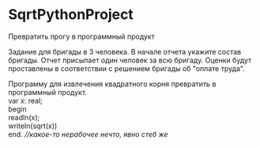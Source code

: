 # SqrtPythonProject

Превратить прогу в программный продукт

Задание для бригады в 3 человека.
В начале отчета укажите состав бригады.
Отчет присылает один человек за всю бригаду. Оценки будут проставлены в соответствии с решением бригады об "оплате труда".

Программу для извлечения квадратного корня превратить в программный продукт.  
var x: real;  
begin  
   readln(x);  
   writeln(sqrt(x))  
end.  *//какое-то нерабочее нечто, явно стеб же*
